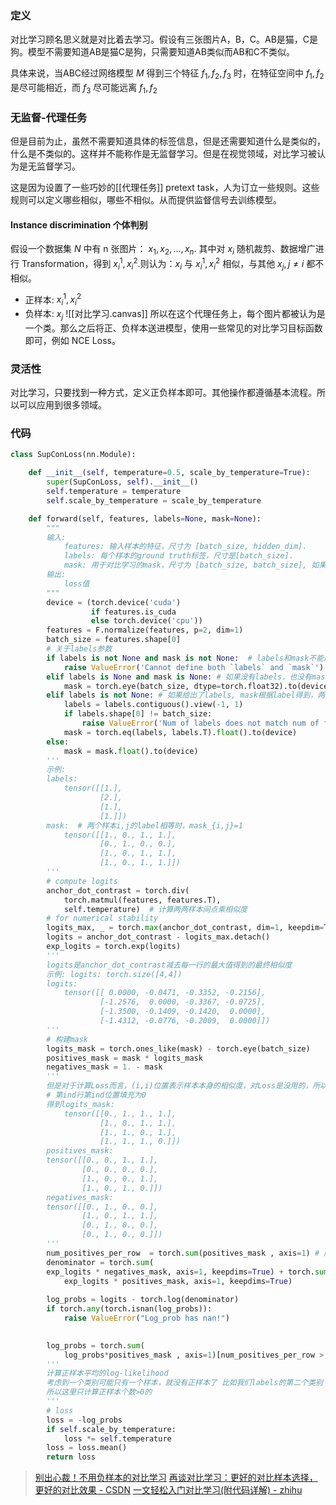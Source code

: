 ### 定义
对比学习顾名思义就是对比着去学习。假设有三张图片A，B，C。AB是猫，C是狗。模型不需要知道AB是猫C是狗，只需要知道AB类似而AB和C不类似。

具体来说，当ABC经过网络模型 $M$ 得到三个特征 $f_1, f_2, f_3$ 时，在特征空间中 $f_1, f_2$ 是尽可能相近，而 $f_3$ 尽可能远离 $f_1, f_2$


### 无监督-代理任务
但是目前为止，虽然不需要知道具体的标签信息，但是还需要知道什么是类似的，什么是不类似的。这样并不能称作是无监督学习。但是在视觉领域，对比学习被认为是无监督学习。

这是因为设置了一些巧妙的[[代理任务]] pretext task，人为订立一些规则。这些规则可以定义哪些相似，哪些不相似。从而提供监督信号去训练模型。

#### Instance discrimination 个体判别
假设一个数据集 $N$ 中有 n 张图片： $x_1, x_2, ..., x_n$. 其中对 $x_i$ 随机裁剪、数据增广进行 Transformation，得到 $x_i^1, x_i^2$.则认为：$x_i$ 与 $x_i^1, x_i^2$ 相似，与其他 $x_j,j \ne i$ 都不相似。
- 正样本: $x_i^1, x_i^2$ 
- 负样本: $x_j$ 
![[对比学习.canvas]]
所以在这个代理任务上，每个图片都被认为是一个类。那么之后将正、负样本送进模型，使用一些常见的对比学习目标函数即可，例如 NCE Loss。

### 灵活性
对比学习，只要找到一种方式，定义正负样本即可。其他操作都遵循基本流程。所以可以应用到很多领域。



### 代码

```python
class SupConLoss(nn.Module):

    def __init__(self, temperature=0.5, scale_by_temperature=True):
        super(SupConLoss, self).__init__()
        self.temperature = temperature
        self.scale_by_temperature = scale_by_temperature

    def forward(self, features, labels=None, mask=None):
        """
        输入:
            features: 输入样本的特征，尺寸为 [batch_size, hidden_dim].
            labels: 每个样本的ground truth标签，尺寸是[batch_size].
            mask: 用于对比学习的mask，尺寸为 [batch_size, batch_size], 如果样本i和j属于同一个label，那么mask_{i,j}=1 
        输出:
            loss值
        """
        device = (torch.device('cuda')
                  if features.is_cuda
                  else torch.device('cpu'))
        features = F.normalize(features, p=2, dim=1)
        batch_size = features.shape[0]
        # 关于labels参数
        if labels is not None and mask is not None:  # labels和mask不能同时定义值，因为如果有label，那么mask是需要根据Label得到的
            raise ValueError('Cannot define both `labels` and `mask`') 
        elif labels is None and mask is None: # 如果没有labels，也没有mask，就是无监督学习，mask是对角线为1的矩阵，表示(i,i)属于同一类
            mask = torch.eye(batch_size, dtype=torch.float32).to(device)
        elif labels is not None: # 如果给出了labels, mask根据label得到，两个样本i,j的label相等时，mask_{i,j}=1
            labels = labels.contiguous().view(-1, 1)
            if labels.shape[0] != batch_size:
                raise ValueError('Num of labels does not match num of features')
            mask = torch.eq(labels, labels.T).float().to(device)
        else:
            mask = mask.float().to(device)
        '''
        示例: 
        labels: 
            tensor([[1.],
                    [2.],
                    [1.],
                    [1.]])
        mask:  # 两个样本i,j的label相等时，mask_{i,j}=1
            tensor([[1., 0., 1., 1.],
                    [0., 1., 0., 0.],
                    [1., 0., 1., 1.],
                    [1., 0., 1., 1.]]) 
        '''
        # compute logits
        anchor_dot_contrast = torch.div(
            torch.matmul(features, features.T),
            self.temperature)  # 计算两两样本间点乘相似度
        # for numerical stability
        logits_max, _ = torch.max(anchor_dot_contrast, dim=1, keepdim=True)
        logits = anchor_dot_contrast - logits_max.detach()
        exp_logits = torch.exp(logits)
        '''
        logits是anchor_dot_contrast减去每一行的最大值得到的最终相似度
        示例: logits: torch.size([4,4])
        logits:
            tensor([[ 0.0000, -0.0471, -0.3352, -0.2156],
                    [-1.2576,  0.0000, -0.3367, -0.0725],
                    [-1.3500, -0.1409, -0.1420,  0.0000],
                    [-1.4312, -0.0776, -0.2009,  0.0000]])       
        '''
        # 构建mask 
        logits_mask = torch.ones_like(mask) - torch.eye(batch_size)     
        positives_mask = mask * logits_mask
        negatives_mask = 1. - mask
        '''
        但是对于计算Loss而言，(i,i)位置表示样本本身的相似度，对Loss是没用的，所以要mask掉
        # 第ind行第ind位置填充为0
        得到logits_mask:
            tensor([[0., 1., 1., 1.],
                    [1., 0., 1., 1.],
                    [1., 1., 0., 1.],
                    [1., 1., 1., 0.]])
        positives_mask:
        tensor([[0., 0., 1., 1.],
                [0., 0., 0., 0.],
                [1., 0., 0., 1.],
                [1., 0., 1., 0.]])
        negatives_mask:
        tensor([[0., 1., 0., 0.],
                [1., 0., 1., 1.],
                [0., 1., 0., 0.],
                [0., 1., 0., 0.]])
        '''        
        num_positives_per_row  = torch.sum(positives_mask , axis=1) # 除了自己之外，正样本的个数  [2 0 2 2]       
        denominator = torch.sum(
        exp_logits * negatives_mask, axis=1, keepdims=True) + torch.sum(
            exp_logits * positives_mask, axis=1, keepdims=True)  
        
        log_probs = logits - torch.log(denominator)
        if torch.any(torch.isnan(log_probs)):
            raise ValueError("Log_prob has nan!")
        

        log_probs = torch.sum(
            log_probs*positives_mask , axis=1)[num_positives_per_row > 0] / num_positives_per_row[num_positives_per_row > 0]
        '''
        计算正样本平均的log-likelihood
        考虑到一个类别可能只有一个样本，就没有正样本了 比如我们labels的第二个类别 labels[1,2,1,1]
        所以这里只计算正样本个数>0的    
        '''
        # loss
        loss = -log_probs
        if self.scale_by_temperature:
            loss *= self.temperature
        loss = loss.mean()
        return loss
```



> [别出心裁！不用负样本的对比学习](https://xie.infoq.cn/article/fb14904f72c5b74e598fbaceb)
> [再谈对比学习：更好的对比样本选择，更好的对比效果 - CSDN](https://blog.csdn.net/c9Yv2cf9I06K2A9E/article/details/120984199)
> [一文轻松入门对比学习(附代码详解) - zhihu](https://zhuanlan.zhihu.com/p/442415516)

